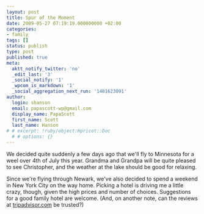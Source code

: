 ```yaml
---
layout: post
title: Spur of the Moment
date: 2009-05-27 07:19:19.000000000 +02:00
categories:
- family
tags: []
status: publish
type: post
published: true
meta:
  aktt_notify_twitter: 'no'
  _edit_last: '3'
  _social_notify: '1'
  _wpcom_is_markdown: '1'
  _social_aggregation_next_run: '1401623091'
author:
  login: shanson
  email: papascott-wp@gmail.com
  display_name: PapaScott
  first_name: Scott
  last_name: Hanson
# # excerpt: !ruby/object:Hpricot::Doc
  # # options: {}
---
```

<p>We decided quite suddenly a few days ago that we'll fly to Minnesota for a weel over 4th of July this year. Grandma and Grandpa will be quite pleased to see Christopher, and the weather at the lake should be good for relaxing.</p>
<p>Since we're flying through Newark, we've also decided to spend a weekend in New York City on the way home. Picking a hotel is driving me a little crazy, though, given the high prices and number of choices. Suggestions for a good family hotel are welcome. (And, on another note, can the reviews at <a href="http://www.tripadvisor.com/Hotels-g60763-New_York_City_New_York-Hotels.html">tripadvisor.com</a> be trusted?)</p>
